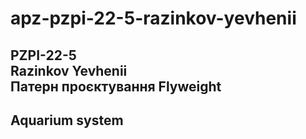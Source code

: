 # apz-pzpi-22-5-razinkov-yevhenii
PZPI-22-5    
Razinkov Yevhenii  
Патерн проєктування Flyweight  
-    
Aquarium system    
---  
